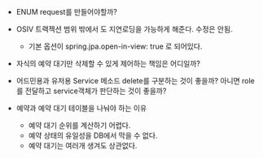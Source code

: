 - ENUM request를 만들어야할까?
- OSIV 트랙젝션 범위 밖에서 도 지연로딩을 가능하게 해준다. 수정은 안됨.
	- 기본 옵션이 spring.jpa.open-in-view: true 로 되어있다.
- 자식의 예약 대기만 삭제할 수 있게 제어하는 책임은 어디일까?
- 어드민용과 유저용 Service 메소드 delete를 구분하는 것이 좋을까? 아니면 role를 전달하고 service객체가 판단하는 것이 좋을까?

- 예약과 예약 대기 테이블을 나눠야 하는 이유
	- 예약 대기 순위를 계산하기 어렵다.
	- 예약 상태의 유일성을 DB에서 막을 수 없다.
	- 예약 대기는 여러개 생겨도 상관없다.